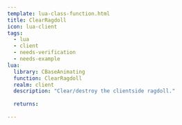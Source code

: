 ```yaml
---
template: lua-class-function.html
title: ClearRagdoll
icon: lua-client
tags:
  - lua
  - client
  - needs-verification
  - needs-example
lua:
  library: CBaseAnimating
  function: ClearRagdoll
  realm: client
  description: "Clear/destroy the clientside ragdoll."
  
  returns:
    
---
```

